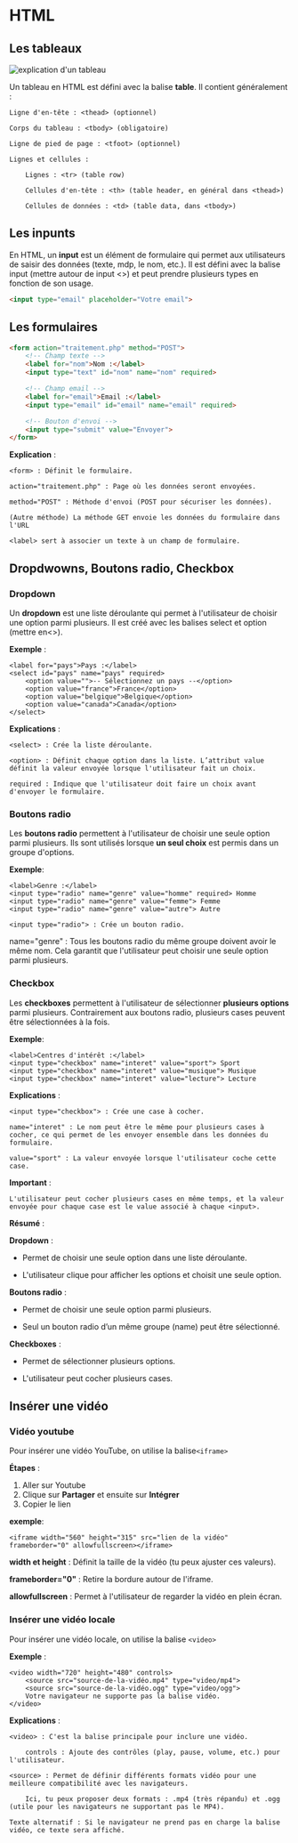 # HTML

## Les tableaux

![explication d'un tableau](<tableau html.png>)

Un tableau en HTML est défini avec la balise __table__. Il contient généralement :

    Ligne d'en-tête : <thead> (optionnel)

    Corps du tableau : <tbody> (obligatoire)

    Ligne de pied de page : <tfoot> (optionnel)

    Lignes et cellules :

        Lignes : <tr> (table row)

        Cellules d'en-tête : <th> (table header, en général dans <thead>)

        Cellules de données : <td> (table data, dans <tbody>)

## Les inpunts

En HTML, un __input__ est un élément de formulaire qui permet aux utilisateurs de saisir des données (texte, mdp, le nom, etc.). Il est défini avec la balise input (mettre autour de input <>) et peut prendre plusieurs types en fonction de son usage.

```html
<input type="email" placeholder="Votre email">
```

## Les formulaires

```html
<form action="traitement.php" method="POST">
    <!-- Champ texte -->
    <label for="nom">Nom :</label>
    <input type="text" id="nom" name="nom" required>

    <!-- Champ email -->
    <label for="email">Email :</label>
    <input type="email" id="email" name="email" required>

    <!-- Bouton d'envoi -->
    <input type="submit" value="Envoyer">
</form>
```

__Explication__ :

    <form> : Définit le formulaire.

    action="traitement.php" : Page où les données seront envoyées.

    method="POST" : Méthode d'envoi (POST pour sécuriser les données).

    (Autre méthode) La méthode GET envoie les données du formulaire dans l'URL

    <label> sert à associer un texte à un champ de formulaire.

## Dropdwowns, Boutons radio, Checkbox

### Dropdown 

Un __dropdown__ est une liste déroulante qui permet à l'utilisateur de choisir une option parmi plusieurs. Il est créé avec les balises select et option (mettre en<>).

__Exemple__ :


```
<label for="pays">Pays :</label>
<select id="pays" name="pays" required>
    <option value="">-- Sélectionnez un pays --</option>
    <option value="france">France</option>
    <option value="belgique">Belgique</option>
    <option value="canada">Canada</option>
</select>
```

__Explications__ :

    <select> : Crée la liste déroulante.

    <option> : Définit chaque option dans la liste. L’attribut value définit la valeur envoyée lorsque l'utilisateur fait un choix.

    required : Indique que l'utilisateur doit faire un choix avant d'envoyer le formulaire.

### Boutons radio 

Les __boutons radio__ permettent à l'utilisateur de choisir une seule option parmi plusieurs. Ils sont utilisés lorsque __un seul choix__ est permis dans un groupe d'options.

__Exemple__:

```
<label>Genre :</label>
<input type="radio" name="genre" value="homme" required> Homme
<input type="radio" name="genre" value="femme"> Femme
<input type="radio" name="genre" value="autre"> Autre
```

```
<input type="radio"> : Crée un bouton radio.
```
name="genre" : Tous les boutons radio du même groupe doivent avoir le même nom. Cela garantit que l'utilisateur peut choisir une seule option parmi plusieurs.

### Checkbox

Les __checkboxes__ permettent à l'utilisateur de sélectionner __plusieurs options__ parmi plusieurs. Contrairement aux boutons radio, plusieurs cases peuvent être sélectionnées à la fois.

__Exemple__:

```
<label>Centres d'intérêt :</label>
<input type="checkbox" name="interet" value="sport"> Sport
<input type="checkbox" name="interet" value="musique"> Musique
<input type="checkbox" name="interet" value="lecture"> Lecture
```

__Explications__ :

    <input type="checkbox"> : Crée une case à cocher.

    name="interet" : Le nom peut être le même pour plusieurs cases à cocher, ce qui permet de les envoyer ensemble dans les données du formulaire.

    value="sport" : La valeur envoyée lorsque l'utilisateur coche cette case.

__Important__ :

    L'utilisateur peut cocher plusieurs cases en même temps, et la valeur envoyée pour chaque case est le value associé à chaque <input>.

__Résumé__ :

__Dropdown__ :

- Permet de choisir une seule option dans une liste déroulante.

- L'utilisateur clique pour afficher les options et choisit une seule option.

__Boutons radio__ :

- Permet de choisir une seule option parmi plusieurs.

- Seul un bouton radio d’un même groupe (name) peut être sélectionné.

__Checkboxes__ :

- Permet de sélectionner plusieurs options.

- L'utilisateur peut cocher plusieurs cases.


## Insérer une vidéo

### Vidéo youtube

Pour insérer une vidéo YouTube, on utilise la balise```<iframe>```

__Étapes__ :

1. Aller sur Youtube
2. Clique sur __Partager__ et ensuite sur __Intégrer__
3. Copier le lien 

__exemple__: 

```
<iframe width="560" height="315" src="lien de la vidéo" frameborder="0" allowfullscreen></iframe>
```

__width et height__ : Définit la taille de la vidéo (tu peux ajuster ces valeurs).

__frameborder="0"__ : Retire la bordure autour de l'iframe.

__allowfullscreen__ : Permet à l'utilisateur de regarder la vidéo en plein écran.

### Insérer une vidéo locale

Pour insérer une vidéo locale, on utilise la balise ```<video>```

__Exemple__ :
```
<video width="720" height="480" controls>
    <source src="source-de-la-vidéo.mp4" type="video/mp4">
    <source src="source-de-la-vidéo.ogg" type="video/ogg">
    Votre navigateur ne supporte pas la balise vidéo.
</video>
```
__Explications__ :

    <video> : C'est la balise principale pour inclure une vidéo.

        controls : Ajoute des contrôles (play, pause, volume, etc.) pour l'utilisateur.

    <source> : Permet de définir différents formats vidéo pour une meilleure compatibilité avec les navigateurs.

        Ici, tu peux proposer deux formats : .mp4 (très répandu) et .ogg (utile pour les navigateurs ne supportant pas le MP4).

    Texte alternatif : Si le navigateur ne prend pas en charge la balise vidéo, ce texte sera affiché.


